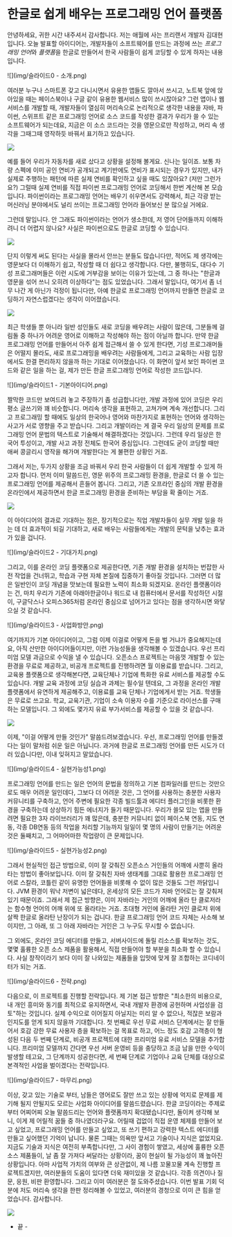 # 한글로 쉽게 배우는 프로그래밍 언어 플랫폼

안녕하세요, 귀한 시간 내주셔서 감사합니다. 저는 애월에 사는 프리랜서 개발자 김대현입니다. 오늘 발표할 아이디어는, 개발자들이 소프트웨어를 만드는 과정에 쓰는 *프로그래밍 언어*와 *플랫폼*을 한글로 만들어서 한국 사람들이 쉽게 코딩할 수 있게 하자는 내용입니다.

![](img/슬라이드0 - 소개.png)

여러분 누구나 스마트폰 갖고 다니시면서 유용한 앱들도 깔아서 쓰시고, 노트북 앞에 앉아있을 때는 페이스북이나 구글 같이 유용한 웹서비스 많이 쓰시잖아요? 그런 앱이나 웹 서비스를 개발할 때, 개발자들이 열심히 머리속으로 논리적으로 생각한 내용을 자바, 파이썬, 스위프트 같은 프로그래밍 언어로 소스 코드를  작성한 결과가 우리가 쓸 수 있는 소프트웨어가 되는데요, 지금은 이 소스 코드라는 것을 영문으로만 작성하고, 머리 속 생각을 그때그때 영작하듯 바꿔서 표기하고 있습니다.

![](img/gas_mileage.py.png)

예를 들어 우리가 자동차를 새로 샀다고 상황을 설정해 볼게요. 신나는 일이죠. 보통 차량 스펙에 이미 공인 연비가 공개되고 계기반에도 연비가 표시되는 경우가 있지만, 내가 실제로 주행하는 패턴에 따른 실제 연비를 확인하고 싶을 때도 있잖아요? (저만 그런가요?) 그럴때 실제 연비를 직접 파이썬 프로그래밍 언어로 코딩해서 한번 계산해 본 모습입니다. 파이썬이라는 프로그래밍 언어는 배우기 쉬우면서도 강력해서, 최근 각광 받는 머신러닝 분야에서도 널리 쓰이는 프로그래밍 언어라 들어보신 분 많으실 거에요.

그런데 말입니다. 안 그래도 파이썬이라는 언어가 생소한데, 저 영어 단어들까지 이해하려니 더 어렵지 않나요? 사실은 파이썬으로도 한글로 코딩할 수 있습니다.

![](img/연비.py.png)

단지 이렇게 써도 된다는 사실을 몰라서 안쓰는 분들도 많습니다만, 적어도 제 생각에는 영문보다 더 이해하기 쉽고,  작성할 때 더 쉽다고 생각합니다. 다만, 불행히도, 대다수 기성 프로그래머들은 이런 시도에 거부감을 보이는 이유가 있는데, 그 중 하나는 "한글과 영문을 섞어 쓰니 오히려 이상하다"는 점도 있었습니다. 그래서 말입니다, 여기서 좀 너무 나간 게 아닌가 걱정이 됩니다만, 아예 한글로 프로그래밍 언어까지 만들면 한글로 코딩하기 자연스럽겠다는 생각이 이어졌습니다.

![](img/연비.clj.png)

최근 학생들 뿐 아니라 일반 성인들도 새로 코딩을 배우려는 사람이 많은데, 그분들께 걸림돌 중 하나가 어려운 영어로 이해하고 작성해야 하는 점이 아닐까 합니다. 만약 한글 프로그래밍 언어를 만들어서 아주 쉽게 접근해서 쓸 수 있게 한다면, 기성 프로그래머들은 어떨지 몰라도, 새로 프로그래밍을 배우려는 사람들에게, 그리고 교육하는 사람 입장에서도 한결 편리하지 않을까 하는 기대로 이어졌습니다. 이 화면이 앞서 보인 파이썬 코드와 같은 일을 하는 걸, 제가 만든 한글 프로그래밍 언어로 작성한  코드입니다.

![](img/슬라이드1 - 기본아이디어.png)

짤막한 코드만 보여드려 놓고 주장하기 좀 성급합니다만, 개발 과정에 있어 코딩은 우리 평소 글쓰기와 꽤 비슷합니다. 머리속 생각을 표현하고, 고쳐가며 계속 개선합니다. 그리고 프로그래밍 할 때에도 일상의 한국어나 영어와  마찬가지로 표현하는 언어와 생각하는 사고가 서로 영향을 주고 받습니다. 그리고 개발이라는 게 결국 우리 일상의 문제를 프로그래밍 언어 문법의 텍스트로 기술해서 해결하겠다는 것입니다. 그런데 우리 일상은 한국어 투성이고, 개발 사고 과정 전체도 한국어 중심입니다. 그런데도 굳이 코딩할 때만 애써 콩글리시 영작을 해가며 개발한다는 게 불편한 상황인 거죠.

그래서 저는, 두가지 상황을 조금 바꿔서 우리 한국 사람들이 더 쉽게 개발할 수 있게 하고자 합니다. 먼저 이미 말씀드린, 영문 위주의 프로그래밍 환경을, 한글로 더 쓸 수 있는 프로그래밍 언어를 제공해서 흔들어 봅니다. 그리고, 기존 오프라인 중심의 개발 환경을 온라인에서 제공하면서 한글 프로그래밍 환경을 준비하는 부담을 확 줄이는 거죠.

![](img/예상화면.png)

이 아이디어의 결과로 기대하는 점은, 장기적으로는 직업 개발자들이 실무 개발 일을 하는 데 더 효과적이 되길 기대하고, 새로 배우는 사람들에게는 개발의 문턱을 낮추는 효과가 있을 겁니다.

![](img/슬라이드2 - 기대가치.png)

그리고, 이를 온라인 코딩 플랫폼으로 제공한다면, 기존 개발 환경을 설치하는 번잡한 사전 작업을 건너뛰고, 학습과 구현 자체 본질에 집중하기 좋아질 것입니다. 그러면 더 많은 일반인이 코딩 개념을 맛보는데 필요한 노력이 최소화 되겠지요. 온라인 플랫폼이라는 건, 마치 우리가 기존에 아래아한글이나 워드로 내 컴퓨터에서 문서를 작성하던 시절이, 구글닥스나 오피스365처럼 온라인 중심으로 넘어가고 있다는 점을 생각하시면 와닿으실 것 같습니다.

![](img/슬라이드3 - 사업화방안.png)

여기까지가 기본 아이디어이고, 그럼 이제 이걸로 어떻게 돈을 벌 거냐가 중요해지는데요, 아직 산만한 아이디어들이지만, 이런 가능성들을 생각해볼 수 있겠습니다. 우선 프리미엄 모델 과금으로 수익을 낼 수 있습니다. 오픈소스 프로젝트는 마음껏 개발할 수 있는 환경을 무료로 제공하고, 비공개 프로젝트를 진행하려면 월 이용료를 받습니다. 그리고, 교육용 플랫폼으로 생각해본다면, 교육단체나 기업에 특화한 유료 서비스를 제공할 수도 있습니다. 개발 교육 과정에 코딩 실습과 과제는 필수일 텐데요, 그 과정을 온라인 개발 플랫폼에서 유연하게 제공해주고, 이용료를 교육 단체나 기업에게서 받는 거죠. 학생들은 무료로 쓰고요. 학교, 교육기관, 기업이 소속 이용자 수를 기준으로 라이선스를 구매하는 모델입니다. 그 외에도 몇가지 유료 부가서비스를 제공할 수 있을 것 같습니다.

![](img/블로터기사.png)

이제, "이걸 어떻게 만들 것인가" 말씀드려보겠습니다. 우선, 프로그래밍 언어를 만들겠다는 일이 말처럼 쉬운 일은 아닙니다. 과거에 한글로 프로그래밍 언어를 만든 시도가 더러 있습니다만, 이내 잊혀지고 말았습니다.

![](img/슬라이드4 - 실현가능성1.png)

프로그래밍 언어를 만드는 일은 언어의 문법을 정의하고 기본 컴파일러를 만드는 것만으로도 매우 어려운 일인데다, 그보다 더 어려운 것은, 그 언어를 사용하는 충분한 사용자 커뮤니티를 구축하고, 언어 주변에 필요한 각종 빌드툴과 에디터 플러그인을 비롯한 환경을 구축하는데 상상하기 힘든 에너지가 들기 때문입니다. 우리가 쓸모 있는 앱을 만들려면 필요한 3자 라이브러리가 꽤 많은데, 충분한 커뮤니티 없이 페이스북 연동, 지도 연동, 각종 DB연동 등의 작업을 처리할 기능까지 일일이 몇 명의 사람이 만들기는 어려운 것은 둘째치고, 그 어마어마한 작업량이 큰 문제입니다.

![](img/슬라이드5 - 실현가능성2.png)

그래서 현실적인 접근 방법으로, 이미 잘 갖춰진 오픈소스 거인들의 어깨에 사뿐히 올라타는 방법이 좋아보입니다. 이미 잘 갖춰친 자바 생태계를 그대로 활용한 프로그래밍 언어로 스칼라, 코틀린 같이 유명한 언어들을 비롯해 수 없이 많은 것들도 그런 까닭입니다. JVM 환경이 워낙 저변이 넓은데다, 온세상의 모든 코드가 자바 언어로는 잘 갖춰져 있기 때문이죠. 그래서 제 접근 방향은, 이미 자바라는 거인의 어깨에 올라 탄 클로저라는 함수형 언어의 어깨 위에 또 올라타는 거죠. 초대형 거인에 올라탄 거인 클로저 위에 살짝 한글로 올라탄 난장이가 되는 겁니다. 한글 프로그래밍 언어 코드 자체는 사소해 보이지만, 그 아래, 또 그 아래 자바라는 거인은 그 누구도 무시할 수 없습니다.

그 외에도, 온라인 코딩 에디터를 만들고, 서버사이드에 돌릴 리소스를 확보하는 것도, 몇몇 훌륭한 오픈 소스 제품을 활용해서, 직접 만들어야 할 부분을 최소화 할 수 있습니다. 사실 창작이라기 보다 이미 잘 나와있는 제품들을 입맛에 맞게 잘 조합하는 코디네이터가 되는 거죠.

![](img/슬라이드6 - 전략.png)

다음으로, 이 프로젝트를 진행할 전략입니다. 제 기본 접근 방향은 "최소한의 비용으로, 내 개인 흥미와 동기를 최적으로 유지하면서, 국내 개발자 환경에 공헌하며 사업성을 검토"하는 것입니다. 실제 수익으로 이어질지 아닐지는 미리 알 수 없으나, 적잖은 보람과 인지도를 얻게 되지 않을까 기대합니다. 첫 번째로 우선 무료 서비스 단계에서는 잘 만들어서 호감 강한 무료 사용자 층을 확보하는 걸 목표로 하고, 어느 정도 호감 고객층이 형성된 다음 두 번째 단계로, 비공개 프로젝트에 대한 프리미엄 유료 서비스 모델을 추가합니다. 프리미엄 모델까지 간다면 우선 서버 운영비 등을 충당하고 조금 남을 만한 수익이 발생할 테고요, 그 단계까지 성공한다면, 세 번째 단계로 기업이나 교육 단체를 대상으로 본격적인 사업을 벌이겠다는 전략입니다.

![](img/슬라이드7 - 마무리.png)

이상, 갖고 있는 기술로 부터, 남들은 영어로도 잘만 쓰고 있는 상황에 억지로 문제를 제기해 될지 안될지도 모르는 사업화 아이디어를 말씀드렸습니다.  한글 코딩이라는 주제로부터 어찌어찌 오늘 말씀드리는 언어와 플랫폼까지 확대됐습니다만, 돌이켜 생각해 보니, 이게 제 어릴적 꿈들 중 하나였더라구요. 어릴때 겁없이 직접 운영 체제를 만들어 보고 싶었고, 프로그래밍 언어를 만들고 싶었고, 또 쓰기 편하고 강력한 텍스트 에디터를 만들고 싶어했던 기억이 납니다. 물론 그때는 의욕만 앞서고 기술이나 지식은 없었지요. 지금도 기술과 지식은 여전히 부족합니다만, 그 사이 경험이 쌓였고, 세상에 훌륭한 오픈 소스 제품들이, 날 좀 잘 가져다 써달라는 상황이라, 꿈이 현실이 될 가능성이 꽤 높아진 상황입니다. 아마 사업적 가치의 여부와 큰 상관없이, 제 나름 꼬물꼬물 계속 진행할 프로젝트겠지만, 여러분들의 도움이 있다면 더욱 재미있을 것 같습니다. 각종 의견이나 질문, 응원, 비판 환영합니다. 그리고 이미 여러분은 절 도와주셨습니다. 이번 발표 기회 덕분에 저도 머리속 생각을 한판 정리해볼 수 있었고, 여러분의 경청으로 이미 큰 힘을 얻었습니다. 감사합니다.

![](img/시스템구조도.png)

- 끝 -
